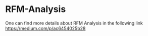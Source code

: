 # RFM-Analysis

One can find more details about RFM Analysis in the following link https://medium.com/p/ac6454025b28
